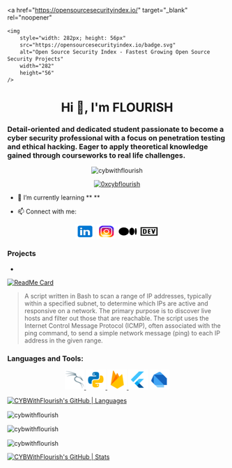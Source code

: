 <!--- <img align="right" src="/images/icons8-santa-100.png" alt="cybwithflourish" height="50" width="45" /> --->

<p align="center">

<a   href="https://opensourcesecurityindex.io/"
    target="_blank"
    rel="noopener"
>
    <img
        style="width: 282px; height: 56px"
        src="https://opensourcesecurityindex.io/badge.svg"
        alt="Open Source Security Index - Fastest Growing Open Source Security Projects"
        width="282"
        height="56"
    />
</a>

</p>

<h1 align="center">Hi 👋, I'm FLOURISH</h1> 
<h3 align="left">Detail-oriented and dedicated student passionate to become a cyber security professional with a focus on penetration testing and ethical hacking. Eager to apply theoretical knowledge gained through courseworks to real life challenges.</h3>

<p align="center"> <img src="https://komarev.com/ghpvc/?username=cybwithflourish&label=Profile%20views&color=0e75b6&style=flat" alt="cybwithflourish" /> </p> 

<p align="center"> <a href="https://twitter.com/0xcybflourish" target="blank"><img src="https://img.shields.io/twitter/follow/0xcybflourish?logo=twitter&style=for-the-badge" alt="0xcybflourish" /></a> </p>

- 🌱 I’m currently learning ** **

- 📫 Connect with me:

<p align="center">
<a href="https://linkedin.com/in/CYBFlourish" target="blank"><img align="center" src="/images/icons8-linkedin.svg" alt="CYBFlourish" height="35" width="45" /></a>
<a href="https://instagram.com/cybwithflourish" target="blank"><img align="center" src="/images/icons8-instagram.svg" alt="cybwithflourish" height="35" width="45" /></a>
<a href="https://medium.com/cybwithflourish" target="blank"><img align="center" src="/images/icons8-medium.svg" alt="cybwithflourish" height="35" width="45" /></a>
<a href="https://dev.to/cybwithflourish" target="blank"><img align="center" src="/images/icons8-dev.svg" alt="cybwithflourish" height="35" width="45" /></a>
</p>

 <!--- **project.samclak@gmail.com** --->

### Projects
-

[![ReadMe Card](https://github-readme-stats.vercel.app/api/pin/?username=CYBWithFlourish&repo=IP-Sweeper-Script)](https://github.com/CYBWithFlourish/IP-Sweeper-Script.git)
> A script written in Bash to scan a range of IP addresses, typically within a specified subnet, to determine which IPs are active and responsive on a network. The primary purpose is to discover live hosts and filter out those that are reachable. The script uses the Internet Control Message Protocol (ICMP), often associated with the ping command, to send a simple network message (ping) to each IP address in the given range.

<!-- ### Blogs posts -->
<!-- BLOG-POST-LIST:START -->
<!-- BLOG-POST-LIST:END -->

<h3 align="left">Languages and Tools:</h3>

<p align="center"> 
<a href="https://kali.org/" target="_blank" rel="noreferrer"> <img src="/images/icons8-kali-linux.svg" alt="kali-linux" width="45" height="45"/> </a> 
<a href="https://www.python.org" target="_blank" rel="noreferrer"> <img src="/images/icons8-python.svg" alt="python" width="45" height="45"/> </a>
<a href="https://firebase.google.com/" target="_blank" rel="noreferrer"> <img src="/images/icons8-firebase.svg" alt="firebase" width="45" height="45"/> </a>
<a href="https://flutter.dev" target="_blank" rel="noreferrer"> <img src="/images/icons8-flutter.svg" alt="flutter" width="45" height="45"/></a>
<a href="https://dart.dev" target="_blank" rel="noreferrer"> <img src="/images/icons8-dart.svg" alt="dart" width="45" height="45"/> </a> 
</p>


[![CYBWithFlourish's GitHub | Languages](https://stats.quira.sh/CYBWithFlourish/languages-over-time?theme=light)](https://quira.sh?utm_source=widgets&utm_campaign=CYBWithFlourish)

<p>
<img align="center" src="https://github-readme-stats.vercel.app/api/top-langs?username=cybwithflourish&show_icons=true&locale=en&layout=compact" alt="cybwithflourish" />
</p>

<p>
<img align="center" src="https://github-readme-stats.vercel.app/api?username=cybwithflourish&show_icons=true&locale=en" alt="cybwithflourish" />
</p>

<p>
<img align="center" src="https://github-readme-streak-stats.herokuapp.com/?user=cybwithflourish&" alt="cybwithflourish" />
<p/>


[![CYBWithFlourish's GitHub | Stats](https://stats.quira.sh/CYBWithFlourish/github?theme=light)](https://quira.sh?utm_source=widgets&utm_campaign=CYBWithFlourish)


